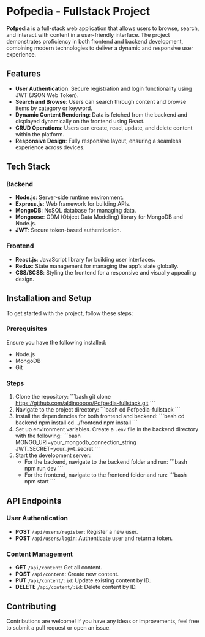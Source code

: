 
# Pofpedia - Fullstack Project

**Pofpedia** is a full-stack web application that allows users to browse, search, and interact with content in a user-friendly interface. The project demonstrates proficiency in both frontend and backend development, combining modern technologies to deliver a dynamic and responsive user experience.

## Features

- **User Authentication**: Secure registration and login functionality using JWT (JSON Web Token).
- **Search and Browse**: Users can search through content and browse items by category or keyword.
- **Dynamic Content Rendering**: Data is fetched from the backend and displayed dynamically on the frontend using React.
- **CRUD Operations**: Users can create, read, update, and delete content within the platform.
- **Responsive Design**: Fully responsive layout, ensuring a seamless experience across devices.
  
## Tech Stack

### Backend
- **Node.js**: Server-side runtime environment.
- **Express.js**: Web framework for building APIs.
- **MongoDB**: NoSQL database for managing data.
- **Mongoose**: ODM (Object Data Modeling) library for MongoDB and Node.js.
- **JWT**: Secure token-based authentication.
  
### Frontend
- **React.js**: JavaScript library for building user interfaces.
- **Redux**: State management for managing the app’s state globally.
- **CSS/SCSS**: Styling the frontend for a responsive and visually appealing design.

## Installation and Setup

To get started with the project, follow these steps:

### Prerequisites
Ensure you have the following installed:
- Node.js
- MongoDB
- Git

### Steps
1. Clone the repository:
   \`\`\`bash
   git clone https://github.com/aldinooooo/Pofpedia-fullstack.git
   \`\`\`
2. Navigate to the project directory:
   \`\`\`bash
   cd Pofpedia-fullstack
   \`\`\`
3. Install the dependencies for both frontend and backend:
   \`\`\`bash
   cd backend
   npm install
   cd ../frontend
   npm install
   \`\`\`
4. Set up environment variables. Create a `.env` file in the backend directory with the following:
   \`\`\`bash
   MONGO_URI=your_mongodb_connection_string
   JWT_SECRET=your_jwt_secret
   \`\`\`
5. Start the development server:
   - For the backend, navigate to the backend folder and run:
     \`\`\`bash
     npm run dev
     \`\`\`
   - For the frontend, navigate to the frontend folder and run:
     \`\`\`bash
     npm start
     \`\`\`

## API Endpoints

### User Authentication
- **POST** `/api/users/register`: Register a new user.
- **POST** `/api/users/login`: Authenticate user and return a token.

### Content Management
- **GET** `/api/content`: Get all content.
- **POST** `/api/content`: Create new content.
- **PUT** `/api/content/:id`: Update existing content by ID.
- **DELETE** `/api/content/:id`: Delete content by ID.

## Contributing

Contributions are welcome! If you have any ideas or improvements, feel free to submit a pull request or open an issue.


